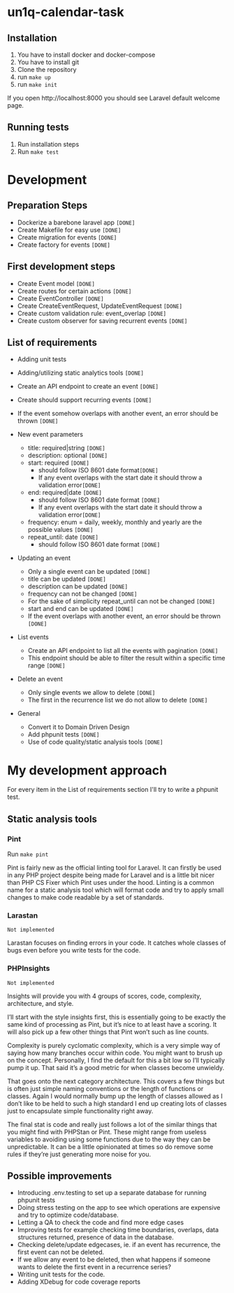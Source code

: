 # un1q-calendar-task

## Installation
1. You have to install docker and docker-compose
2. You have to install git
3. Clone the repository
4. run ```make up```
5. run ```make init```

If you open http://localhost:8000 you should see Laravel default welcome page.

## Running tests
1. Run installation steps
2. Run ```make test```

# Development

## Preparation Steps
* Dockerize a barebone laravel app  ```[DONE]```
* Create Makefile for easy use  ```[DONE]```
* Create migration for events  ```[DONE]```
* Create factory for events  ```[DONE]```

## First development steps
* Create Event model  ```[DONE]```
* Create routes for certain actions  ```[DONE]```
* Create EventController  ```[DONE]```
* Create CreateEventRequest, UpdateEventRequest  ```[DONE]```
* Create custom validation rule: event_overlap  ```[DONE]```
* Create custom observer for saving recurrent events  ```[DONE]```

## List of requirements
* Adding unit tests
* Adding/utilizing static analytics tools  ```[DONE]```
* Create an API endpoint to create an event  ```[DONE]```
* Create should support recurring events ```[DONE]```
* If the event somehow overlaps with another event, an error should be thrown ```[DONE]```
* New event parameters
  * title: required|string ```[DONE]```
  * description: optional  ```[DONE]```
  * start: required  ```[DONE]```
    * should follow ISO 8601 date format```[DONE]```
    * If any event overlaps with the start date it should throw a validation error```[DONE]```
  * end: required|date  ```[DONE]```
    * should follow ISO 8601 date format ```[DONE]```
    * If any event overlaps with the start date it should throw a validation error```[DONE]```
  * frequency: enum = daily, weekly, monthly and yearly are the possible values  ```[DONE]```
  * repeat_until: date ```[DONE]```
    * should follow ISO 8601 date format ```[DONE]```

* Updating an event
  * Only a single event can be updated ```[DONE]```
  * title can be updated ```[DONE]```
  * description can be updated ```[DONE]```
  * frequency can not be changed ```[DONE]```
  * For the sake of simplicity repeat_until can not be changed ```[DONE]```
  * start and end can be updated ```[DONE]```
  * If the event overlaps with another event, an error should be thrown ```[DONE]```


* List events
  * Create an API endpoint to list all the events with pagination ```[DONE]```
  * This endpoint should be able to filter the result within a specific time range ```[DONE]```

* Delete an event
  * Only single events we allow to delete ```[DONE]```
  * The first in the recurrence list we do not allow to delete ```[DONE]```

* General
  * Convert it to Domain Driven Design
  * Add phpunit tests ```[DONE]```
  * Use of code quality/static analysis tools ```[DONE]```


# My development approach
For every item in the List of requirements section I'll try to write a phpunit test. 

## Static analysis tools
### **Pint**
Run ```make pint```

Pint is fairly new as the official linting tool for Laravel. It can firstly be used in any PHP project despite being made for Laravel and is a little bit nicer than PHP CS Fixer which Pint uses under the hood. Linting is a common name for a static analysis tool which will format code and try to apply small changes to make code readable by a set of standards.

### **Larastan**
```Not implemented```

Larastan focuses on finding errors in your code. It catches whole classes of bugs even before you write tests for the code.

### **PHPInsights**
```Not implemented```

Insights will provide you with 4 groups of scores, code, complexity, architecture, and style.

I’ll start with the style insights first, this is essentially going to be exactly the same kind of processing as Pint, but it’s nice to at least have a scoring. It will also pick up a few other things that Pint won’t such as line counts.

Complexity is purely cyclomatic complexity, which is a very simple way of saying how many branches occur within code. You might want to brush up on the concept. Personally, I find the default for this a bit low so I’ll typically pump it up. That said it’s a good metric for when classes become unwieldy.

That goes onto the next category architecture. This covers a few things but is often just simple naming conventions or the length of functions or classes. Again I would normally bump up the length of classes allowed as I don’t like to be held to such a high standard I end up creating lots of classes just to encapsulate simple functionality right away.

The final stat is code and really just follows a lot of the similar things that you might find with PHPStan or Pint. These might range from useless variables to avoiding using some functions due to the way they can be unpredictable. It can be a little opinionated at times so do remove some rules if they’re just generating more noise for you.

## Possible improvements
* Introducing .env.testing to set up a separate database for running phpunit tests
* Doing stress testing on the app to see which operations are expensive and try to optimize code/database.
* Letting a QA to check the code and find more edge cases
* Improving tests for example checking time boundaries, overlaps, data structures returned, presence of data in the database.
* Checking delete/update edgecases, ie. if an event has recurrence, the first event can not be deleted.
* If we allow any event to be deleted, then what happens if someone wants to delete the first event in a recurrence series?
* Writing unit tests for the code.
* Adding XDebug for code coverage reports